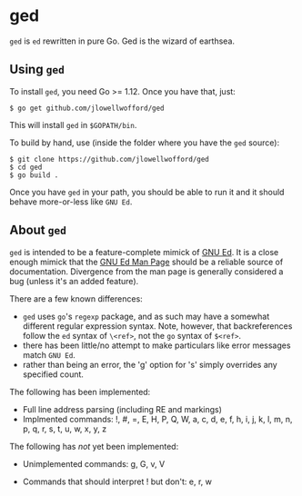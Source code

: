 # ged
`ged` is `ed` rewritten in pure Go.  Ged is the wizard of earthsea.

## Using `ged`

To install `ged`, you need Go >= 1.12.  Once you have that, just:

```console
$ go get github.com/jlowellwofford/ged
```

This will install `ged` in `$GOPATH/bin`.

To build by hand, use (inside the folder where you have the `ged` source):

```
$ git clone https://github.com/jlowellwofford/ged
$ cd ged
$ go build . 
```

Once you have `ged` in your path, you should be able to run it and it should behave more-or-less like `GNU Ed`.

## About `ged`

`ged` is intended to be a feature-complete mimick of [GNU Ed](https://www.gnu.org/software/ed//).  It is a close enough mimick that the [GNU Ed Man Page](https://www.gnu.org/software/ed/manual/ed_manual.html) should be a reliable source of documentation.  Divergence from the man page is generally considered a bug (unless it's an added feature).

There are a few known differences:

- `ged` uses `go`'s `regexp` package, and as such may have a somewhat different regular expression syntax.  Note, however, that backreferences follow the `ed` syntax of `\<ref>`, not the `go` syntax of `$<ref>`.
- there has been little/no attempt to make particulars like error messages match `GNU Ed`. 
- rather than being an error, the 'g' option for 's' simply overrides any specified count.

The following has been implemented:
- Full line address parsing (including RE and markings)
- Implmented commands: !, #, =, E, H, P, Q, W, a, c, d, e, f, h, i, j, k, l, m, n, p, q, r, s, t, u, w, x, y, z

The following has *not* yet been implemented:
- Unimplemented commands: g, G, v, V

- Commands that should interpret ! but don't: e, r, w